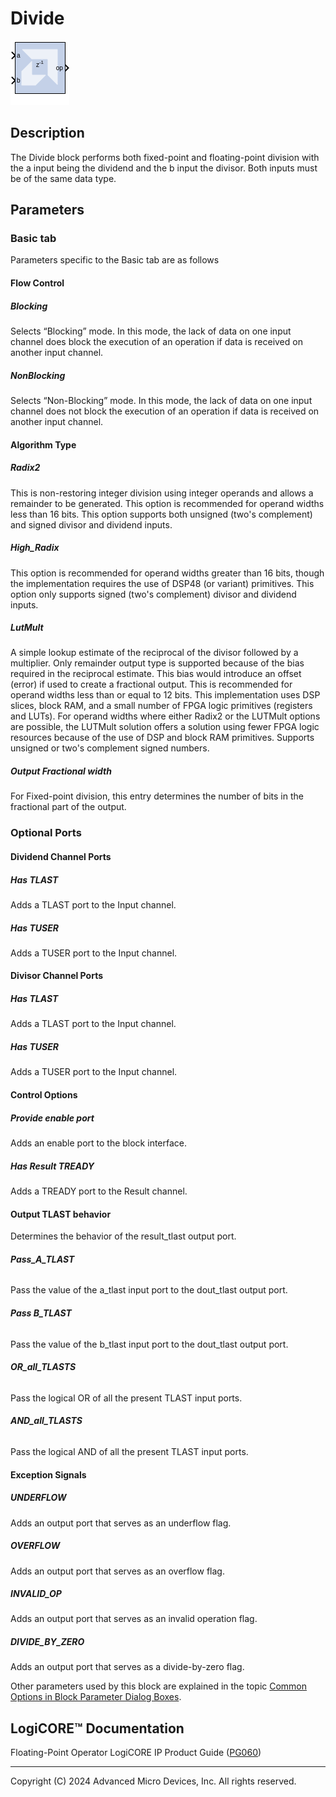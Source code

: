 # Divide


![](./Images/block.png)

## Description

The Divide block performs both fixed-point and floating-point
division with the a input being the dividend and the b input the
divisor. Both inputs must be of the same data type.

## Parameters

### Basic tab  
Parameters specific to the Basic tab are as follows


#### Flow Control  
##### Blocking  
Selects “Blocking” mode. In this mode, the lack of data on one input
channel does block the execution of an operation if data is received on
another input channel.

##### NonBlocking  
Selects “Non-Blocking” mode. In this mode, the lack of data on one input
channel does not block the execution of an operation if data is received
on another input channel.

 
#### Algorithm Type  
##### Radix2
This is non-restoring integer division using integer operands and allows
a remainder to be generated. This option is recommended for operand
widths less than 16 bits. This option supports both unsigned (two's
complement) and signed divisor and dividend inputs.
##### High_Radix
This option is recommended for operand widths greater than 16 bits,
though the implementation requires the use of DSP48 (or variant)
primitives. This option only supports signed (two's complement) divisor
and dividend inputs.

##### LutMult
A simple lookup estimate of the reciprocal of the divisor followed by a
multiplier. Only remainder output type is supported because of the bias
required in the reciprocal estimate. This bias would introduce an offset
(error) if used to create a fractional output. This is recommended for
operand widths less than or equal to 12 bits. This implementation uses
DSP slices, block RAM, and a small number of FPGA logic primitives
(registers and LUTs). For operand widths where either Radix2 or the
LUTMult options are possible, the LUTMult solution offers a solution
using fewer FPGA logic resources because of the use of DSP and block RAM
primitives. Supports unsigned or two's complement signed numbers.

##### Output Fractional width  
For Fixed-point division, this entry determines the number of bits in
the fractional part of the output.

### Optional Ports  

#### Dividend Channel Ports  
##### Has TLAST
Adds a TLAST port to the Input channel.

##### Has TUSER
Adds a TUSER port to the Input channel.

#### Divisor Channel Ports  
##### Has TLAST  
Adds a TLAST port to the Input channel.

##### Has TUSER  
Adds a TUSER port to the Input channel.

#### Control Options  
##### Provide enable port  
Adds an enable port to the block interface.

##### Has Result TREADY  
Adds a TREADY port to the Result channel.

#### Output TLAST behavior  
Determines the behavior of the result_tlast output port.

###### **Pass_A_TLAST** 
Pass the value of the a_tlast input port to the dout_tlast output port.

###### **Pass B_TLAST**  
Pass the value of the b_tlast input port to the dout_tlast output port.

###### **OR_all_TLASTS**  
Pass the logical OR of all the present TLAST input ports.

###### **AND_all_TLASTS**  
Pass the logical AND of all the present TLAST input ports.

#### Exception Signals  
##### UNDERFLOW  
Adds an output port that serves as an underflow flag.

##### OVERFLOW  
Adds an output port that serves as an overflow flag.

##### INVALID_OP  
Adds an output port that serves as an invalid operation flag.

##### DIVIDE_BY_ZERO  
Adds an output port that serves as a divide-by-zero flag.

Other parameters used by this block are explained in the topic [Common
Options in Block Parameter Dialog
Boxes](../../GEN/common-options/README.md).

## LogiCORE™ Documentation

Floating-Point Operator LogiCORE IP Product Guide
([PG060](https://docs.xilinx.com/access/sources/ud/document?isLatest=true&url=pg060-floating-point&ft:locale=en-US))

--------------
Copyright (C) 2024 Advanced Micro Devices, Inc.
All rights reserved.
